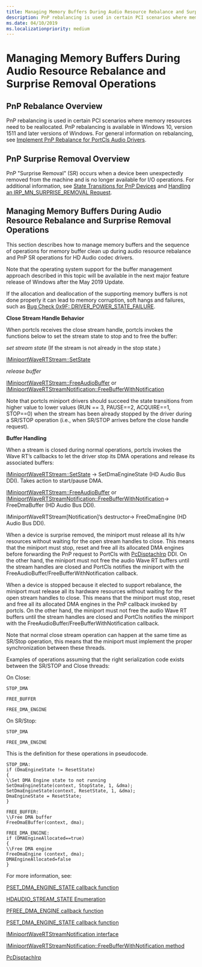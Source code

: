 ```yaml
---
title: Managing Memory Buffers During Audio Resource Rebalance and Surprise Removal Operations
description: PnP rebalancing is used in certain PCI scenarios where memory resources need to be reallocated. Memory Buffers need to be managed properly to avoid issues.
ms.date: 04/10/2019
ms.localizationpriority: medium
---
```


# Managing Memory Buffers During Audio Resource Rebalance and Surprise Removal Operations

## PnP Rebalance Overview

PnP rebalancing is used in certain PCI scenarios where memory resources need to be reallocated. PnP rebalancing is available in Windows 10, version 1511 and later versions of Windows. For general information on rebalancing, see [Implement PnP Rebalance for PortCls Audio Drivers](implement-pnp-rebalance-for-portcls-audio-drivers.md).

## PnP Surprise Removal Overview

PnP "Surprise Removal" (SR) occurs when a device been unexpectedly removed from the machine and is no longer available for I/O operations. For additional information, see [State Transitions for PnP Devices](https://docs.microsoft.com/windows-hardware/drivers/kernel/state-transitions-for-pnp-devices) and [Handling an IRP_MN_SURPRISE_REMOVAL Request](https://docs.microsoft.com/windows-hardware/drivers/kernel/handling-an-irp-mn-surprise-removal-request).

## Managing Memory Buffers During Audio Resource Rebalance and Surprise Removal Operations

This section describes how to manage memory buffers and the sequence of operations for memory buffer clean up during audio resource rebalance and PnP SR operations for HD Audio codec drivers.

Note that the operating system support for the buffer management approach described in this topic will be available in the next major feature release of Windows after the May 2019 Update.

If the allocation and deallocation of the supporting memory buffers is not done properly it can lead to memory corruption, soft hangs and failures, such as [Bug Check 0x9F: DRIVER_POWER_STATE_FAILURE](https://docs.microsoft.com/windows-hardware/drivers/debugger/bug-check-0x9f--driver-power-state-failure).


**Close Stream Handle Behavior**

When portcls receives the close stream handle, portcls invokes the functions below to set the stream state to stop and to free the buffer:

*set stream state* (If the stream is not already in the stop state.)

[IMiniportWaveRTStream::SetState](https://msdn.microsoft.com/en-us/library/windows/hardware/ff536756(v=vs.85).aspx)

*release buffer*  

[IMiniportWaveRTStream::FreeAudioBuffer](https://msdn.microsoft.com/library/windows/hardware/ff536745) or [IMiniportWaveRTStreamNotification::FreeBufferWithNotification](https://docs.microsoft.com/windows-hardware/drivers/ddi/portcls/nf-portcls-iminiportwavertstreamnotification-freebufferwithnotification)

Note that portcls miniport drivers should succeed the state transitions from higher value to lower values (RUN == 3, PAUSE==2, ACQUIRE==1, STOP==0) when the stream has been already stopped by the driver during a SR/STOP operation (i.e., when SR/STOP arrives before the close handle request).

**Buffer Handling**


When a stream is closed during normal operations, portcls invokes the Wave RT’s callbacks to let the driver stop its DMA operations and release its associated buffers:

[IMiniportWaveRTStream::SetState](https://msdn.microsoft.com/en-us/library/windows/hardware/ff536756(v=vs.85).aspx) -> SetDmaEngineState (HD Audio Bus DDI). Takes action to start/pause DMA.

[IMiniportWaveRTStream::FreeAudioBuffer](https://msdn.microsoft.com/library/windows/hardware/ff536745) or [IMiniportWaveRTStreamNotification::FreeBufferWithNotification](https://docs.microsoft.com/windows-hardware/drivers/ddi/portcls/nf-portcls-iminiportwavertstreamnotification-freebufferwithnotification)-> FreeDmaBuffer (HD Audio Bus DDI).

IMiniportWaveRTStream[Notification]’s destructor-> FreeDmaEngine (HD Audio Bus DDI). 

When a device is surprise removed, the miniport must release all its h/w resources without waiting for the open stream handles to close. This means that the miniport must stop, reset and free all its allocated DMA engines before forwarding the PnP request to PortCls with [PcDisptachIrp](https://docs.microsoft.com/windows-hardware/drivers/ddi/portcls/nf-portcls-pcdispatchirp) DDI. On the other hand, the miniport must not free the audio Wave RT buffers until the stream handles are closed and PortCls notifies the miniport with the FreeAudioBuffer/FreeBufferWithNotification callback.

When a device is stopped because it elected to support rebalance, the miniport must release all its hardware resources without waiting for the open stream handles to close. This means that the miniport must stop, reset and free all its allocated DMA engines in the PnP callback invoked by portcls. On the other hand, the miniport must not free the audio Wave RT buffers until the stream handles are closed and PortCls notifies the miniport with the FreeAudioBuffer/FreeBufferWithNotification callback.

Note that normal close stream operation can happen at the same time as SR/Stop operation, this means that the miniport must implement the proper synchronization between these threads.

Examples of operations assuming that the right serialization code exists between the SR/STOP and Close threads:


On Close:

```
STOP_DMA

FREE_BUFFER

FREE_DMA_ENGINE
```

On SR/Stop:

```
STOP_DMA

FREE_DMA_ENGINE
```

This is the definition for these operations in pseudocode.

```
STOP_DMA:
if (DmaEngineState != ResetState)
{
\\Set DMA Engine state to not running
SetDmaEngineState(context, StopState, 1, &dma);
SetDmaEngineState(context, ResetState, 1, &dma);
DmaEngineState = ResetState;
}
```


```
FREE_BUFFER:
\\Free DMA buffer
FreeDmaEBuffer(context, dma);
```


```
FREE_DMA_ENGINE:
if (DMAEngineAllocated==true)
{
\\Free DMA engine
FreeDmaEngine (context, dma);
DMAEngineAllocated=false
}
```

For more information, see:

[PSET_DMA_ENGINE_STATE callback function](https://docs.microsoft.com/windows-hardware/drivers/ddi/hdaudio/nc-hdaudio-pset_dma_engine_state)

[HDAUDIO_STREAM_STATE Enumeration](https://docs.microsoft.com/windows-hardware/drivers/ddi/hdaudio/ne-hdaudio-_hdaudio_stream_state)

[PFREE_DMA_ENGINE callback function](https://docs.microsoft.com/windows-hardware/drivers/ddi/hdaudio/nc-hdaudio-pfree_dma_engine)

[PSET_DMA_ENGINE_STATE callback function](https://docs.microsoft.com/windows-hardware/drivers/ddi/hdaudio/nc-hdaudio-pset_dma_engine_state)

[IMiniportWaveRTStreamNotification interface](https://docs.microsoft.com/windows-hardware/drivers/ddi/portcls/nn-portcls-iminiportwavertstreamnotification) 

[IMiniportWaveRTStreamNotification::FreeBufferWithNotification method](https://docs.microsoft.com/windows-hardware/drivers/ddi/portcls/nf-portcls-iminiportwavertstreamnotification-freebufferwithnotification)

[PcDisptachIrp](https://docs.microsoft.com/windows-hardware/drivers/ddi/portcls/nf-portcls-pcdispatchirp)